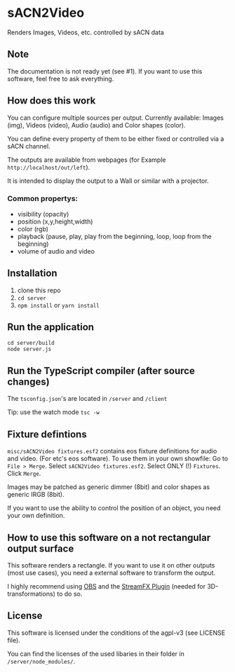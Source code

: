# sACN2Video

Renders Images, Videos, etc. controlled by sACN data

## Note

The documentation is not ready yet (see #1). If you want to use this software, feel free to ask everything.

## How does this work

You can configure multiple sources per output. Currently available: Images (img), Videos (video), Audio (audio) and Color shapes (color).

You can define every property of them to be either fixed or controlled via a sACN channel.

The outputs are available from webpages (for Example `http://localhost/out/left`).

It is intended to display the output to a Wall or similar with a projector.

### Common propertys:
- visibility (opacity)
- position (x,y,height,width)
- color (rgb)
- playback (pause, play, play from the beginning, loop, loop from the beginning)
- volume of audio and video

## Installation

1. clone this repo
2. `cd server`
3. `npm install` or `yarn install`

## Run the application

    cd server/build
    node server.js
    
## Run the TypeScript compiler (after source changes)

The `tsconfig.json`'s are located in `/server` and `/client`

Tip: use the watch mode `tsc -w`

## Fixture defintions

`misc/sACN2Video fixtures.esf2` contains eos fixture definitions for audio and video. (For etc's eos software).
To use them in your own showfile: Go to `File > Merge`. Select `sACN2Video fixtures.esf2`. Select ONLY (!) `Fixtures`. Click `Merge`.

Images may be patched as generic dimmer (8bit) and color shapes as generic IRGB (8bit).

If you want to use the ability to control the position of an object, you need your own definition.

## How to use this software on a not rectangular output surface

This software renders a rectangle. If you want to use it on other outputs (most use cases), you need a external software to transform the output.

I highly recommend using [OBS](https://obsproject.com) and the [StreamFX Plugin](https://github.com/Xaymar/obs-StreamFX) (needed for 3D-transformations) to do so.

## License

This software is licensed under the conditions of the agpl-v3 (see LICENSE file).

You can find the licenses of the used libaries in their folder in `/server/node_modules/`.
